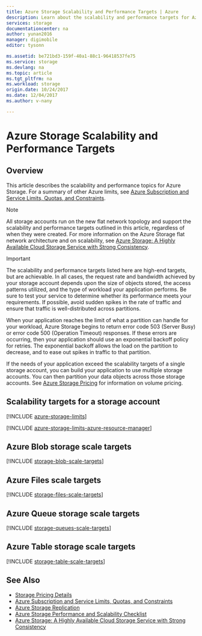 ```yaml
---
title: Azure Storage Scalability and Performance Targets | Azure
description: Learn about the scalability and performance targets for Azure Storage, including capacity, request rate, and inbound and outbound bandwidth for both standard and premium storage accounts. Understand performance targets for partitions within each of the Azure Storage services.
services: storage
documentationcenter: na
author: yunan2016	
manager: digimobile
editor: tysonn

ms.assetid: be721bd3-159f-40a1-88c1-96418537fe75
ms.service: storage
ms.devlang: na
ms.topic: article
ms.tgt_pltfrm: na
ms.workload: storage
origin.date: 10/24/2017
ms.date: 12/04/2017
ms.author: v-nany

---
```

# Azure Storage Scalability and Performance Targets
## Overview
This article describes the scalability and performance topics for Azure Storage. For a summary of other Azure limits, see [Azure Subscription and Service Limits, Quotas, and Constraints](../../azure-subscription-service-limits.md).

> [!NOTE]
> All storage accounts run on the new flat network topology and support the scalability and performance targets outlined in this article, regardless of when they were created. For more information on the Azure Storage flat network architecture and on scalability, see [Azure Storage: A Highly Available Cloud Storage Service with Strong Consistency](http://blogs.msdn.com/b/windowsazurestorage/archive/2011/11/20/windows-azure-storage-a-highly-available-cloud-storage-service-with-strong-consistency.aspx).
> 

> [!IMPORTANT]
> The scalability and performance targets listed here are high-end targets, but are achievable. In all cases, the request rate and bandwidth achieved by your storage account depends upon the size of objects stored, the access patterns utilized, and the type of workload your application performs. Be sure to test your service to determine whether its performance meets your requirements. If possible, avoid sudden spikes in the rate of traffic and ensure that traffic is well-distributed across partitions.
> 
> When your application reaches the limit of what a partition can handle for your workload, Azure Storage begins to return error code 503 (Server Busy) or error code 500 (Operation Timeout) responses. If these errors are occurring, then your application should use an exponential backoff policy for retries. The exponential backoff allows the load on the partition to decrease, and to ease out spikes in traffic to that partition.
> 
> 

If the needs of your application exceed the scalability targets of a single storage account, you can build your application to use multiple storage accounts. You can then partition your data objects across those storage accounts. See [Azure Storage Pricing](https://www.azure.cn/pricing/details/storage/) for information on volume pricing.

## Scalability targets for a storage account
[!INCLUDE [azure-storage-limits](../../../includes/azure-storage-limits.md)]

[!INCLUDE [azure-storage-limits-azure-resource-manager](../../../includes/azure-storage-limits-azure-resource-manager.md)]

## Azure Blob storage scale targets
[!INCLUDE [storage-blob-scale-targets](../../../includes/storage-blob-scale-targets.md)]

## Azure Files scale targets

[!INCLUDE [storage-files-scale-targets](../../../includes/storage-files-scale-targets.md)]


## Azure Queue storage scale targets
[!INCLUDE [storage-queues-scale-targets](../../../includes/storage-queues-scale-targets.md)]

## Azure Table storage scale targets
[!INCLUDE [storage-table-scale-targets](../../../includes/storage-tables-scale-targets.md)]


## See Also
* [Storage Pricing Details](https://www.azure.cn/pricing/details/storage/)
* [Azure Subscription and Service Limits, Quotas, and Constraints](../../azure-subscription-service-limits.md)
* [Azure Storage Replication](../storage-redundancy.md)
* [Azure Storage Performance and Scalability Checklist](../storage-performance-checklist.md)
* [Azure Storage: A Highly Available Cloud Storage Service with Strong Consistency](http://blogs.msdn.com/b/windowsazurestorage/archive/2011/11/20/windows-azure-storage-a-highly-available-cloud-storage-service-with-strong-consistency.aspx)
<!--Update_Description: update content-->